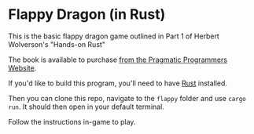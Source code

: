 # Flappy Dragon (in Rust)

This is the basic flappy dragon game outlined in Part 1 of Herbert Wolverson's "Hands-on Rust" 

The book is available to purchase [from the Pragmatic Programmers Website](https://pragprog.com/titles/hwrust/hands-on-rust/).

If you'd like to build this program, you'll need to have [Rust](https://www.rust-lang.org/tools/install) installed.

Then you can clone this repo, navigate to the `flappy` folder and use `cargo run`. It should then open in your default terminal.

Follow the instructions in-game to play.